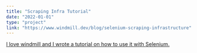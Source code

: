 ```yaml
---
title: "Scraping Infra Tutorial"
date: "2022-01-01"
type: "project"
link: "https://www.windmill.dev/blog/selenium-scraping-infrastructure"
---
```


[I love windmill and I wrote a tutorial on how to use it with Selenium.](https://www.windmill.dev/blog/use-selenium-with-windmill)